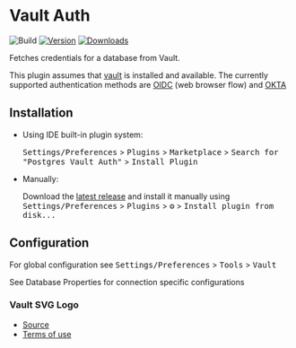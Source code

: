 # Vault Auth

![Build](https://github.com/davidsteinsland/postgres-vault-auth/workflows/Build/badge.svg)
[![Version](https://img.shields.io/jetbrains/plugin/v/16104-postgresql-vault-auth.svg)](https://plugins.jetbrains.com/plugin/16104-postgresql-vault-auth)
[![Downloads](https://img.shields.io/jetbrains/plugin/d/16104-postgresql-vault-auth.svg)](https://plugins.jetbrains.com/plugin/16104-postgresql-vault-auth)

<!-- Plugin description -->
Fetches credentials for a database from Vault.

This plugin assumes that [vault](https://learn.hashicorp.com/tutorials/vault/getting-started-install?in=vault/getting-started) is installed and available.
The currently supported authentication methods are [OIDC](https://www.vaultproject.io/docs/auth/jwt) (web browser flow) and [OKTA](https://www.vaultproject.io/docs/auth/okta)
<!-- Plugin description end -->

## Installation

- Using IDE built-in plugin system:
  
  <kbd>Settings/Preferences</kbd> > <kbd>Plugins</kbd> > <kbd>Marketplace</kbd> > <kbd>Search for "Postgres Vault Auth"</kbd> >
  <kbd>Install Plugin</kbd>
  
- Manually:

  Download the [latest release](https://github.com/davidsteinsland/postgres-vault-auth/releases/latest) and install it manually using
  <kbd>Settings/Preferences</kbd> > <kbd>Plugins</kbd> > <kbd>⚙️</kbd> > <kbd>Install plugin from disk...</kbd>

## Configuration
For global configuration see <kbd>Settings/Preferences</kbd> > <kbd>Tools</kbd> > <kbd>Vault</kbd>

See Database Properties for connection specific configurations
  
### Vault SVG Logo

* [Source](https://worldvectorlogo.com/logo/vault-enterprise)
* [Terms of use](https://worldvectorlogo.com/terms-of-use)